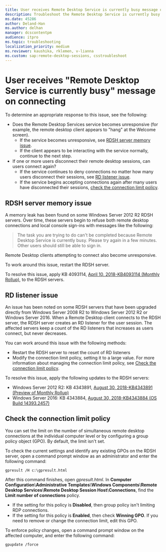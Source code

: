 ```yaml
---
title: User receives Remote Desktop Service is currently busy message on connecting
description: Troubleshoot the Remote Desktop Service is currently busy error when users start a remote desktop connection.
ms.date: 45286
author: Deland-Han
ms.author: delhan
manager: dcscontentpm
audience: itpro
ms.topic: troubleshooting
localization_priority: medium
ms.reviewer: kaushika, rklemen, v-lianna
ms.custom: sap:remote-desktop-sessions, csstroubleshoot
---
```


# User receives "Remote Desktop Service is currently busy" message on connecting

To determine an appropriate response to this issue, see the following:

- Does the Remote Desktop Services service becomes unresponsive (for example, the remote desktop client appears to "hang" at the Welcome screen).  
  - If the service becomes unresponsive, see [RDSH server memory issue](#rdsh-server-memory-issue).
  - If the client appears to be interacting with the service normally, continue to the next step.
- If one or more users disconnect their remote desktop sessions, can users connect again?  
  - If the service continues to deny connections no matter how many users disconnect their sessions, see [RD listener issue](#rd-listener-issue).
  - If the service begins accepting connections again after many users have disconnected their sessions, [check the connection limit policy](#check-the-connection-limit-policy).

## RDSH server memory issue

A memory leak has been found on some Windows Server 2012 R2 RDSH servers. Over time, these servers begin to refuse both remote desktop connections and local console sign-ins with messages like the following:

> The task you are trying to do can't be completed because Remote Desktop Service is currently busy. Please try again in a few minutes. Other users should still be able to sign in.

Remote Desktop clients attempting to connect also become unresponsive.

To work around this issue, restart the RDSH server.

To resolve this issue, apply KB 4093114, [April 10, 2018-KB4093114 (Monthly Rollup)](https://support.microsoft.com/help/4093114/), to the RDSH servers.

## RD listener issue

An issue has been noted on some RDSH servers that have been upgraded directly from Windows Server 2008 R2 to Windows Server 2012 R2 or Windows Server 2016. When a Remote Desktop client connects to the RDSH server, the RDSH server creates an RD listener for the user session. The affected servers keep a count of the RD listeners that increases as users connect, but never decreases.

You can work around this issue with the following methods:

- Restart the RDSH server to reset the count of RD listeners
- Modify the connection limit policy, setting it to a large value. For more information about managing the connection limit policy, see [Check the connection limit policy](#check-the-connection-limit-policy).

To resolve this issue, apply the following updates to the RDSH servers:

- Windows Server 2012 R2: KB 4343891, [August 30, 2018-KB4343891 (Preview of Monthly Rollup)](https://support.microsoft.com/help/4343891/windows-81-update-kb4343891)
- Windows Server 2016: KB 4343884, [August 30, 2018-KB4343884 (OS Build 14393.2457)](https://support.microsoft.com/help/4343884/windows-10-update-kb4343884)

## Check the connection limit policy

You can set the limit on the number of simultaneous remote desktop connections at the individual computer level or by configuring a group policy object (GPO). By default, the limit isn't set.

To check the current settings and identify any existing GPOs on the RDSH server, open a command prompt window as an administrator and enter the following command:
  
```console
gpresult /H c:\gpresult.html
```

After this command finishes, open *gpresult.html*. In **Computer Configuration**\\**Administrative Templates**\\**Windows Components**\\**Remote Desktop Services**\\**Remote Desktop Session Host**\\**Connections**, find the **Limit number of connections** policy.

- If the setting for this policy is **Disabled**, then group policy isn't limiting RDP connections.
- If the setting for this policy is **Enabled**, then check **Winning GPO**. If you need to remove or change the connection limit, edit this GPO.

To enforce policy changes, open a command prompt window on the affected computer, and enter the following command:
  
```console
gpupdate /force
```
